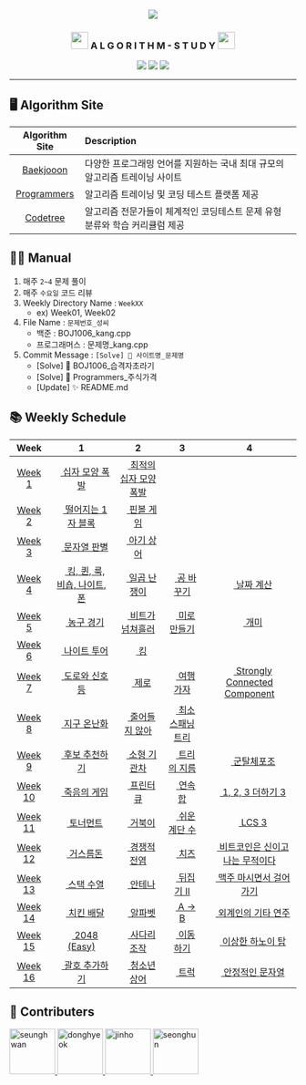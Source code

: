 <div align="center">
  <h3><img src="https://user-images.githubusercontent.com/46666296/133788774-1bba4108-db05-4d35-88ac-e355f29040a0.png"/></h3>
  <h3><img src="https://acegif.com/wp-content/uploads/cat-typing-2.gif" height="30"/> A L G O R I T H M - S T U D Y <img src="https://media.giphy.com/media/aNqEFrYVnsS52/giphy.gif?cid=ecf05e47dpsjnrwcxxt71g4kywnpvxivofh5nszjjt0dimq7&rid=giphy.gif" height="30"/></h3>
  <img src="https://img.shields.io/badge/c++-%2300599C.svg?style=for-the-badge&logo=c%2B%2B&logoColor=white"/>
  <img src="https://img.shields.io/badge/java-%23ED8B00.svg?style=for-the-badge&logo=java&logoColor=white"/>
  <img src="https://img.shields.io/badge/python-3670A0?style=for-the-badge&logo=python&logoColor=ffdd54"/>
</div>

---

## 🖥 Algorithm Site
| Algorithm Site | Description |
|:--------------:|:------------|
|[Baekjooon](https://www.acmicpc.net/) | 다양한 프로그래밍 언어를 지원하는 국내 최대 규모의 알고리즘 트레이닝 사이트 |
|[Programmers](https://programmers.co.kr/)| 알고리즘 트레이닝 및 코딩 테스트 플랫폼 제공 |
|[Codetree](https://codetree.ai/) | 알고리즘 전문가들이 체계적인 코딩테스트 문제 유형 분류와 학습 커리큘럼 제공 |

## 👨‍💻 Manual
1. 매주 `2~4` 문제 풀이
2. 매주 `수요일` 코드 리뷰
3. Weekly Directory Name : `WeekXX`
    - ex) Week01, Week02
4. File Name : `문제번호_성씨`
    - 백준 : BOJ1006_kang.cpp  
    - 프로그래머스 : 문제명_kang.cpp
5. Commit Message : `[Solve] 💯 사이트명_문제명`
    - [Solve] 💯 BOJ1006_습격자초라기 <!--띄어쓰기 X-->
    - [Solve] 💯 Programmers_주식가격 <!--띄어쓰기 X-->
    - [Update] ✨ README.md

## 📚 Weekly Schedule
|Week| 1 | 2 | 3 | 4 |
|:--:|:-:|:-:|:-:|:-:|
|[Week 1](./Week/Week01/README.md)|[<img src="https://www.google.com/s2/favicons?domain_url=http://codetree.ai" height="13"> 십자 모양 폭발](https://www.codetree.ai/missions/2/concepts/2/problems/cross-shape-bomb/description)|[<img src="https://www.google.com/s2/favicons?domain_url=http://codetree.ai" height="13"> 최적의 십자 모양 폭발](https://www.codetree.ai/missions/2/concepts/2/problems/best-cross-shape-bomb/description)|
|[Week 2](./Week/Week02/README.md)|[<img src="https://www.google.com/s2/favicons?domain_url=http://codetree.ai" height="13"> 떨어지는 1자 블록](https://www.codetree.ai/missions/2/concepts/2/problems/falling-horizontal-block/description)|[<img src="https://www.google.com/s2/favicons?domain_url=http://codetree.ai" height="13"> 핀볼 게임](https://www.codetree.ai/missions/2/concepts/2/problems/pinball-game/description)|
|[Week 3](./Week/Week03/README.md)|[<img src="https://d2gd6pc034wcta.cloudfront.net/tier/9.svg" height="12"> 문자열 판별](https://www.acmicpc.net/problem/16500)|[<img src="https://d2gd6pc034wcta.cloudfront.net/tier/12.svg" height="12"> 아기 상어](https://www.acmicpc.net/problem/16236)
|[Week 4](./Week/Week04/README.md)|[<img src="https://d2gd6pc034wcta.cloudfront.net/tier/1.svg" height="12"> 킹, 퀸, 룩, 비숍, 나이트, 폰](https://www.acmicpc.net/problem/3003)|[<img src="https://d2gd6pc034wcta.cloudfront.net/tier/4.svg" height="12"> 일곱 난쟁이](https://www.acmicpc.net/problem/2309)|[<img src="https://d2gd6pc034wcta.cloudfront.net/tier/4.svg" height="12"> 공 바꾸기](https://www.acmicpc.net/problem/10813)|[<img src="https://d2gd6pc034wcta.cloudfront.net/tier/6.svg" height="12"> 날짜 계산](https://www.acmicpc.net/problem/1476)|
|[Week 5](./Week/Week05/README.md)|[<img src="https://d2gd6pc034wcta.cloudfront.net/tier/4.svg" height="12"> 농구 경기](https://www.acmicpc.net/problem/1159)|[<img src="https://d2gd6pc034wcta.cloudfront.net/tier/6.svg" height="12"> 비트가 넘쳐흘러](https://www.acmicpc.net/problem/17419)|[<img src="https://d2gd6pc034wcta.cloudfront.net/tier/7.svg" height="12"> 미로 만들기](https://www.acmicpc.net/problem/1347)|[<img src="https://d2gd6pc034wcta.cloudfront.net/tier/7.svg" height="12"> 개미](https://www.acmicpc.net/problem/3048)
|[Week 6](./Week/Week06/README.md)|[<img src="https://d2gd6pc034wcta.cloudfront.net/tier/6.svg" height="12"> 나이트 투어](https://www.acmicpc.net/problem/1331)|[<img src="https://d2gd6pc034wcta.cloudfront.net/tier/7.svg" height="12"> 킹](https://www.acmicpc.net/problem/1063)
|[Week 7](./Week/Week07/README.md)|[<img src="https://d2gd6pc034wcta.cloudfront.net/tier/7.svg" height="12"> 도로와 신호등](https://www.acmicpc.net/problem/2980)|[<img src="https://d2gd6pc034wcta.cloudfront.net/tier/7.svg" height="12"> 제로](https://www.acmicpc.net/problem/10773)|[<img src="https://d2gd6pc034wcta.cloudfront.net/tier/12.svg" height="12"> 여행 가자](https://www.acmicpc.net/problem/1976)|[<img src="https://d2gd6pc034wcta.cloudfront.net/tier/16.svg" height="12"> Strongly Connected Component](https://www.acmicpc.net/problem/2150)|
|[Week 8](./Week/Week08/README.md)|[<img src="https://d2gd6pc034wcta.cloudfront.net/tier/9.svg" height="12"> 지구 온난화](https://www.acmicpc.net/problem/5212)|[<img src="https://d2gd6pc034wcta.cloudfront.net/tier/11.svg" height="12"> 줄어들지 않아](https://www.acmicpc.net/problem/2688)|[<img src="https://d2gd6pc034wcta.cloudfront.net/tier/12.svg" height="12"> 최소 스패닝 트리](https://www.acmicpc.net/problem/1197)|
|[Week 9](./Week/Week09/README.md)|[<img src="https://d2gd6pc034wcta.cloudfront.net/tier/9.svg" height="12"> 후보 추천하기](https://www.acmicpc.net/problem/1713)|[<img src="https://d2gd6pc034wcta.cloudfront.net/tier/12.svg" height="12"> 소형 기관차](https://www.acmicpc.net/problem/2616)|[<img src="https://d2gd6pc034wcta.cloudfront.net/tier/12.svg" height="12"> 트리의 지름](https://www.acmicpc.net/problem/1967)|[<img src="https://d2gd6pc034wcta.cloudfront.net/tier/13.svg" height="13"> 군탈체포조](https://www.acmicpc.net/problem/23354)|
|[Week 10](./Week/Week10/README.md)|[<img src="https://d2gd6pc034wcta.cloudfront.net/tier/8.svg" height="12"> 죽음의 게임](https://www.acmicpc.net/problem/17204)|[<img src="https://d2gd6pc034wcta.cloudfront.net/tier/8.svg" height="12"> 프린터 큐](https://www.acmicpc.net/problem/1966)|[<img src="https://d2gd6pc034wcta.cloudfront.net/tier/9.svg" height="13"> 연속합](https://www.acmicpc.net/problem/1912)|[<img src="https://d2gd6pc034wcta.cloudfront.net/tier/9.svg" height="12"> 1, 2, 3 더하기 3](https://www.acmicpc.net/problem/15988)|
|[Week 11](./Week/Week11/README.md)|[<img src="https://d2gd6pc034wcta.cloudfront.net/tier/8.svg" height="12"> 토너먼트](https://www.acmicpc.net/problem/1057)|[<img src="https://d2gd6pc034wcta.cloudfront.net/tier/9.svg" height="12"> 거북이](https://www.acmicpc.net/problem/8911)|[<img src="https://d2gd6pc034wcta.cloudfront.net/tier/10.svg" height="13"> 쉬운 계단 수](https://www.acmicpc.net/problem/10844)|[<img src="https://d2gd6pc034wcta.cloudfront.net/tier/13.svg" height="12"> LCS 3](https://www.acmicpc.net/problem/1958)|
|[Week 12](./Week/Week12/README.md)|[<img src="https://d2gd6pc034wcta.cloudfront.net/tier/6.svg" height="12"> 거스름돈](https://www.acmicpc.net/problem/14916)|[<img src="https://d2gd6pc034wcta.cloudfront.net/tier/10.svg" height="12"> 경쟁적 전염](https://www.acmicpc.net/problem/18405)|[<img src="https://d2gd6pc034wcta.cloudfront.net/tier/11.svg" height="13"> 치즈](https://www.acmicpc.net/problem/2636)|[<img src="https://d2gd6pc034wcta.cloudfront.net/tier/13.svg" height="12"> 비트코인은 신이고 나는 무적이다](https://www.acmicpc.net/problem/23257)|
|[Week 13](./Week/Week13/README.md)|[<img src="https://d2gd6pc034wcta.cloudfront.net/tier/8.svg" height="12"> 스택 수열](https://www.acmicpc.net/problem/1874)|[<img src="https://d2gd6pc034wcta.cloudfront.net/tier/8.svg" height="12"> 안테나](https://www.acmicpc.net/problem/18310)|[<img src="https://d2gd6pc034wcta.cloudfront.net/tier/9.svg" height="12"> 뒤집기 II](https://www.acmicpc.net/problem/1455)|[<img src="https://d2gd6pc034wcta.cloudfront.net/tier/10.svg" height="12"> 맥주 마시면서 걸어가기](https://www.acmicpc.net/problem/9205)|
|[Week 14](./Week/Week14/README.md)|[<img src="https://d2gd6pc034wcta.cloudfront.net/tier/11.svg" height="13"> 치킨 배달](https://www.acmicpc.net/problem/15686)|[<img src="https://d2gd6pc034wcta.cloudfront.net/tier/12.svg" height="13"> 알파벳](https://www.acmicpc.net/problem/1987)|[<img src="https://d2gd6pc034wcta.cloudfront.net/tier/10.svg" height="12"> A → B](https://www.acmicpc.net/problem/16953)|[<img src="https://d2gd6pc034wcta.cloudfront.net/tier/10.svg" height="12"> 외계인의 기타 연주](https://www.acmicpc.net/problem/2841)|
|[Week 15](./Week/Week15/README.md)|[<img src="https://d2gd6pc034wcta.cloudfront.net/tier/14.svg" height="13"> 2048 (Easy)](https://www.acmicpc.net/problem/12100)|[<img src="https://d2gd6pc034wcta.cloudfront.net/tier/12.svg" height="13"> 사다리 조작](https://www.acmicpc.net/problem/15684)|[<img src="https://d2gd6pc034wcta.cloudfront.net/tier/10.svg" height="12"> 이동하기](https://www.acmicpc.net/problem/11048)|[<img src="https://d2gd6pc034wcta.cloudfront.net/tier/9.svg" height="12"> 이상한 하노이 탑](https://www.acmicpc.net/problem/15500)|
|[Week 16](./Week/Week16/README.md)|[<img src="https://d2gd6pc034wcta.cloudfront.net/tier/13.svg" height="13"> 괄호 추가하기](https://www.acmicpc.net/problem/16637)|[<img src="https://d2gd6pc034wcta.cloudfront.net/tier/14.svg" height="13"> 청소년 상어](https://www.acmicpc.net/problem/19236)|[<img src="https://d2gd6pc034wcta.cloudfront.net/tier/10.svg" height="12"> 트럭](https://www.acmicpc.net/problem/13335)|[<img src="https://d2gd6pc034wcta.cloudfront.net/tier/10.svg" height="12"> 안정적인 문자열](https://www.acmicpc.net/problem/4889)|

## 🤝 Contributers
<a href = "https://github.com/kangshwan">
  <img src="https://avatars.githubusercontent.com/u/46666296?v=4" alt="seunghwan" width="80" style="max-width:100%" />
</a>
<a href = "https://github.com/97DongHyeokOH">
  <img src="https://avatars.githubusercontent.com/u/64296314?v=4" alt="donghyeok" width="80" style="max-width:100%" />
</a>
<a href = "https://github.com/sth4881">
  <img src="https://avatars.githubusercontent.com/u/46771903?v=4" alt="jinho" width="80" style="max-width:100%" />
</a>
<a href = "https://github.com/jsh9611">
  <img src="https://avatars.githubusercontent.com/u/57349859?v=4" alt="seonghun" width="80" style="max-width:100%" />
</a>
